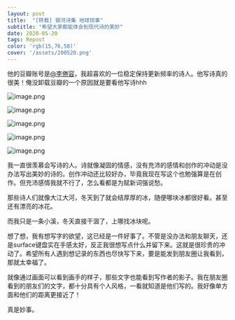```yaml
---
layout: post
title:  "[转载] 银河诗集 地球琐事"
subtitle: "希望大家都能体会到现代诗的美妙"
date: 2020-05-20
tags: Repost
color: 'rgb(15,76,58)'
cover: '/assets/200520.png'
---
```


他的豆瓣账号是[@李倦容](https://www.douban.com/people/lijuanrong/)，我超喜欢的一位稳定保持更新频率的诗人。他写诗真的很美！俺没卸载豆瓣的一个原因就是要看他写诗hhh

![image.png](https://i.loli.net/2020/12/24/HbMqudV5c69LraT.png)

![image.png](https://i.loli.net/2020/12/24/OiZdmjKxh3b4v9X.png)

![image.png](https://i.loli.net/2020/12/24/OtuVLl2bGsc6rBF.png)

![image.png](https://i.loli.net/2020/12/24/D71ql2o9Sbyc3gP.png)

![image.png](https://i.loli.net/2020/12/24/2iznhVfJSlPAXL8.png)

我一直很羡慕会写诗的人。诗就像凝固的情感，没有充沛的感情和创作的冲动是没办法写出美妙的诗的。创作冲动还比较好办，毕竟我现在写这个也勉强算是在创作。但充沛感情我就不行了，怎么看都是为赋新词强说愁。

那些诗人们就像大江大河，冬天到了就会结厚厚的冰，随便哪块冰都很好看。甚至还有漂亮的冰花。

而我只是一条小溪，冬天直接干涸了，上哪找冰块呢。

想了想，我有想写字的欲望，这已经是一件好事了。不管是没办法和朋友聊天，还是surface键盘实在手感太好，反正我很想写点什么并留下来。这就是很珍贵的冲动了。希望所有人遇到想记录的东西也尽快写下来，要是能发到朋友圈让我看到，那就太幸福了。

就像通过画面可以看到画手的样子，那些文字也能看到写作者的影子。我在朋友圈看到的朋友们的文字，都十分具有个人风格，一看就知道是他们写的。我好像单方面和他们的距离更接近了！

真是妙事。